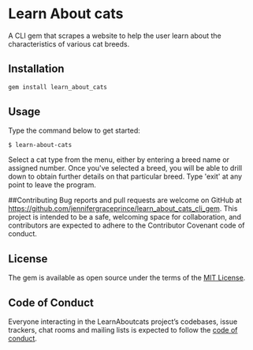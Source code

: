 # Learn About cats

A CLI gem that scrapes a website to help the user learn about the characteristics of various cat breeds.  

## Installation

```ruby
gem install learn_about_cats
```

## Usage

Type the command below to get started:

    $ learn-about-cats

Select a cat type from the menu, either by entering a breed name or assigned number.
Once you've selected a breed, you will be able to drill down to obtain further details on that particular breed. Type 'exit' at any point to leave the program.

##Contributing
Bug reports and pull requests are welcome on GitHub at https://github.com/jennifergraceprince/learn_about_cats_cli_gem. This project is intended to be a safe, welcoming space for collaboration, and contributors are expected to adhere to the Contributor Covenant code of conduct.

## License

The gem is available as open source under the terms of the [MIT License](https://opensource.org/licenses/MIT).

## Code of Conduct

Everyone interacting in the LearnAboutcats project’s codebases, issue trackers, chat rooms and mailing lists is expected to follow the [code of conduct](https://github.com/jennifergraceprince/learn_about_cats_cli_gem/CODE_OF_CONDUCT.md).
